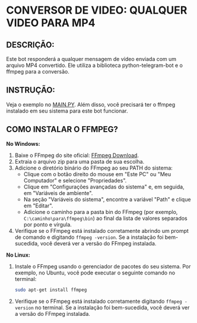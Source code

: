 # CONVERSOR DE VIDEO: QUALQUER VIDEO PARA MP4
## DESCRIÇÃO:
Este bot responderá a qualquer mensagem de vídeo enviada com um arquivo MP4 convertido. Ele utiliza a biblioteca python-telegram-bot e o ffmpeg para a conversão.

## INSTRUÇÃO:
Veja o exemplo no [MAIN.PY](./CODIGO/MAIN.py). Além disso, você precisará ter o ffmpeg instalado em seu sistema para este bot funcionar.

## COMO INSTALAR O FFMPEG?
**No Windows:**

1. Baixe o FFmpeg do site oficial: [FFmpeg Download](https://ffmpeg.org/download.html).
2. Extraia o arquivo zip para uma pasta de sua escolha.
3. Adicione o diretório binário do FFmpeg ao seu PATH do sistema:
   - Clique com o botão direito do mouse em "Este PC" ou "Meu Computador" e selecione "Propriedades".
   - Clique em "Configurações avançadas do sistema" e, em seguida, em "Variáveis de ambiente".
   - Na seção "Variáveis do sistema", encontre a variável "Path" e clique em "Editar".
   - Adicione o caminho para a pasta bin do FFmpeg (por exemplo, `C:\caminho\para\ffmpeg\bin`) ao final da lista de valores separados por ponto e vírgula.
4. Verifique se o FFmpeg está instalado corretamente abrindo um prompt de comando e digitando `ffmpeg -version`. Se a instalação foi bem-sucedida, você deverá ver a versão do FFmpeg instalada.

**No Linux:**

1. Instale o FFmpeg usando o gerenciador de pacotes do seu sistema. Por exemplo, no Ubuntu, você pode executar o seguinte comando no terminal:
   ```bash
   sudo apt-get install ffmpeg
   ```
2. Verifique se o FFmpeg está instalado corretamente digitando `ffmpeg -version` no terminal. Se a instalação foi bem-sucedida, você deverá ver a versão do FFmpeg instalada.
